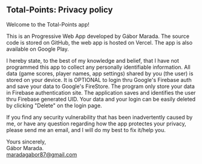 ## Total-Points: Privacy policy

Welcome to the Total-Points app!

This is an Progressive Web App developed by Gábor Marada. The source code is stored on GitHub, the web app is hosted on Vercel. The app is also available on Google Play.

I hereby state, to the best of my knowledge and belief, that I have not programmed this app to collect any personally identifiable information. All data (game scores, player names, app settings) shared by you (the user) is stored on your device. It is OPTIONAL to login thru Google's Firebase auth and save your data to Google's FireStore. The program only store your data in Firebase authentication site. The application saves and identifies the user thru Firebase generated UID. Your data and your login can be easily deleted by clicking "Delete" on the login page.

If you find any security vulnerability that has been inadvertently caused by me, or have any question regarding how the app protectes your privacy, please send me an email, and I will do my best to fix it/help you.

Yours sincerely,  
Gábor Marada.  
maradagabor87@gmail.com
